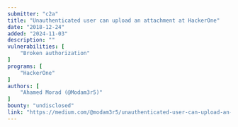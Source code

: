 ```yaml
---
submitter: "c2a"
title: "Unauthenticated user can upload an attachment at HackerOne"
date: "2018-12-24"
added: "2024-11-03"
description: ""
vulnerabilities: [
    "Broken authorization"
]
programs: [
    "HackerOne"
]
authors: [
    "Ahamed Morad (@Modam3r5)"
]
bounty: "undisclosed"
link: "https://medium.com/@modam3r5/unauthenticated-user-can-upload-an-attachment-at-hackerone-aff2a0c573b8"
---
```




